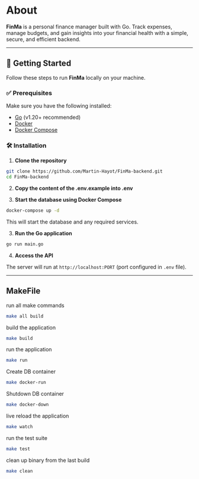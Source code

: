 # About

**FinMa** is a personal finance manager built with Go. Track expenses, manage budgets, and gain insights into your financial health with a simple, secure, and efficient backend.

---

## 🚀 Getting Started

Follow these steps to run **FinMa** locally on your machine.

### ✅ Prerequisites

Make sure you have the following installed:

* [Go](https://go.dev/doc/install) (v1.20+ recommended)
* [Docker](https://www.docker.com/products/docker-desktop/)
* [Docker Compose](https://docs.docker.com/compose/install/)

### 🛠️ Installation

1. **Clone the repository**

```bash
git clone https://github.com/Martin-Hayot/FinMa-backend.git
cd FinMa-backend
```

2. **Copy the content of the .env.example into .env**

2. **Start the database using Docker Compose**

```bash
docker-compose up -d
```

This will start the database and any required services.

3. **Run the Go application**

```bash
go run main.go
```

4. **Access the API**

The server will run at `http://localhost:PORT` (port configured in `.env` file).

---


## MakeFile

run all make commands 
```bash
make all build
```

build the application
```bash
make build
```

run the application
```bash
make run
```

Create DB container
```bash
make docker-run
```

Shutdown DB container
```bash
make docker-down
```

live reload the application
```bash
make watch
```

run the test suite
```bash
make test
```

clean up binary from the last build
```bash
make clean
```
